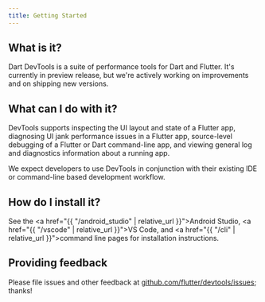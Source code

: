 ```yaml
---
title: Getting Started
---
```


## What is it?

Dart DevTools is a suite of performance tools for Dart and Flutter. It's currently in
preview release, but we're actively working on improvements and on shipping new versions.

## What can I do with it?

DevTools supports inspecting the UI layout and state of a Flutter app, diagnosing UI
jank performance issues in a Flutter app, source-level debugging of a Flutter or Dart
command-line app, and viewing general log and diagnostics information about a running
app.

We expect developers to use DevTools in conjunction with their existing IDE or
command-line based development workflow.

## How do I install it?

See the
<a href="{{ "/android_studio" | relative_url }}">Android Studio</a>,
<a href="{{ "/vscode" | relative_url }}">VS Code</a>, and
<a href="{{ "/cli" | relative_url }}">command line</a> pages for installation
instructions.

## Providing feedback

Please file issues and other feedback at
[github.com/flutter/devtools/issues](https://github.com/flutter/devtools/issues);
thanks!
